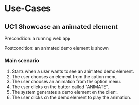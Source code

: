 # Use-Cases

## UC1 Showcase an animated element
Precondition: a running web app

Postcondition: an animated demo element is shown

### Main scenario
1. Starts when a user wants to see an animated demo element.
2. The user chooses an element from the option menu.
3. The user chooses an animation from the option menu.
4. The user clicks on the button called "ANIMATE".
5. The system generates a demo element on the client.
6. The user clicks on the demo element to play the animation.